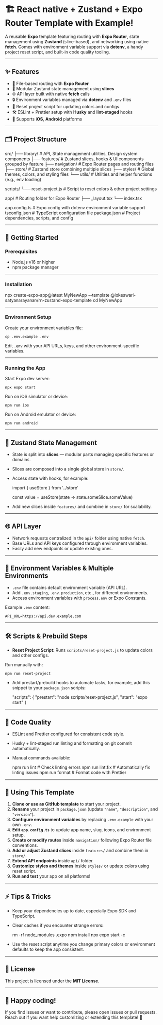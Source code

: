 # 🏗️ React native + Zustand + Expo Router Template with Example!

A reusable **Expo** template featuring routing with **Expo Router**, state management using **Zustand** (slice-based), and networking using native **fetch**. Comes with environment variable support via **dotenv**, a handy project reset script, and built-in code quality tooling.

---

## ✨ Features

- 🚀 File-based routing with **Expo Router**
- 🧠 Modular Zustand state management using **slices**
- 🌐 API layer built with native **fetch** calls
- 🔒 Environment variables managed via **dotenv** and `.env` files
- 🔄 Reset project script for updating colors and configs
- 🛠 ESLint + Prettier setup with **Husky** and **lint-staged** hooks
- 📱 Supports **iOS**, **Android** platforms

---

## 🗂 Project Structure

src/
├── library/           # API, State management utilities, Design system components
├── features/          # Zustand slices, hooks & UI components grouped by feature
├── navigation/        # Expo Router pages and routing files
├── store/             # Zustand store combining multiple slices
├── styles/            # Global themes, colors, and styling files
└── utils/             # Utilities and helper functions (e.g., env loading)

scripts/
└── reset-project.js   # Script to reset colors & other project settings

app/                  # Routing folder for Expo Router
├── _layout.tsx
└── index.tsx

app.config.ts         # Expo config with dotenv environment variable support
tsconfig.json         # TypeScript configuration file
package.json          # Project dependencies, scripts, and config


---

## 🚀 Getting Started

### Prerequisites

- Node.js v16 or higher
- npm package manager

---

### Installation

npx create-expo-app@latest MyNewApp --template @lokeswari-satyanarayanan/rn-zustand-expo-template
cd MyNewApp

---

### Environment Setup

Create your environment variables file:

    cp .env.example .env

Edit `.env` with your API URLs, keys, and other environment-specific variables.

---

### Running the App

Start Expo dev server:

    npx expo start

Run on iOS simulator or device:

    npm run ios

Run on Android emulator or device:

    npm run android

---

## 🧩 Zustand State Management

- State is split into **slices** — modular parts managing specific features or domains.
- Slices are composed into a single global store in `store/`.
- Access state with hooks, for example:

  import { useStore } from '../store'

  const value = useStore(state => state.someSlice.someValue)

- Add new slices inside `features/` and combine in `store/` for scalability.

---

## 🌐 API Layer

- Network requests centralized in the `api/` folder using native `fetch`.
- Base URLs and API keys configured through environment variables.
- Easily add new endpoints or update existing ones.

---

## 🔧 Environment Variables & Multiple Environments

- `.env` file contains default environment variable (API URL).
- Add `.env.staging`, `.env.production`, etc., for different environments.
- Access environment variables with `process.env` or Expo Constants.

Example `.env` content:

    API_URL=https://api.dev.example.com

---

## 🛠 Scripts & Prebuild Steps

- **Reset Project Script**: Runs `scripts/reset-project.js` to update colors and other configs.

Run manually with:

    npm run reset-project

- Add prestart/prebuild hooks to automate tasks, for example, add this snippet to your `package.json` scripts:

  "scripts": {
  "prestart": "node scripts/reset-project.js",
  "start": "expo start"
  }

---

## 🧹 Code Quality

- ESLint and Prettier configured for consistent code style.
- Husky + lint-staged run linting and formatting on git commit automatically.
- Manual commands available:

  npm run lint # Check linting errors
  npm run lint:fix # Automatically fix linting issues
  npm run format # Format code with Prettier

---

## 📝 Using This Template

1. **Clone or use as GitHub template** to start your project.
2. **Rename** your project in `package.json` (update `"name"`, `"description"`, and `"version"`).
3. **Configure environment variables** by replacing `.env.example` with your own `.env`.
4. **Edit `app.config.ts`** to update app name, slug, icons, and environment setup.
5. **Create or modify routes** inside `navigation/` following Expo Router file conventions.
6. **Add or adjust Zustand slices** inside `features/` and combine them in `store/`.
7. **Extend API endpoints** inside `api/` folder.
8. **Customize styles and themes** inside `styles/` or update colors using reset script.
9. **Run and test** your app on all platforms!

---

## ⚡ Tips & Tricks

- Keep your dependencies up to date, especially Expo SDK and TypeScript.
- Clear caches if you encounter strange errors:

  rm -rf node_modules .expo
  npm install
  npx expo start -c

- Use the reset script anytime you change primary colors or environment defaults to keep the app consistent.

---

## 📜 License

This project is licensed under the **MIT License**.

---

## 🙌 Happy coding!

If you find issues or want to contribute, please open issues or pull requests. Reach out if you want help customizing or extending this template! 🚀
